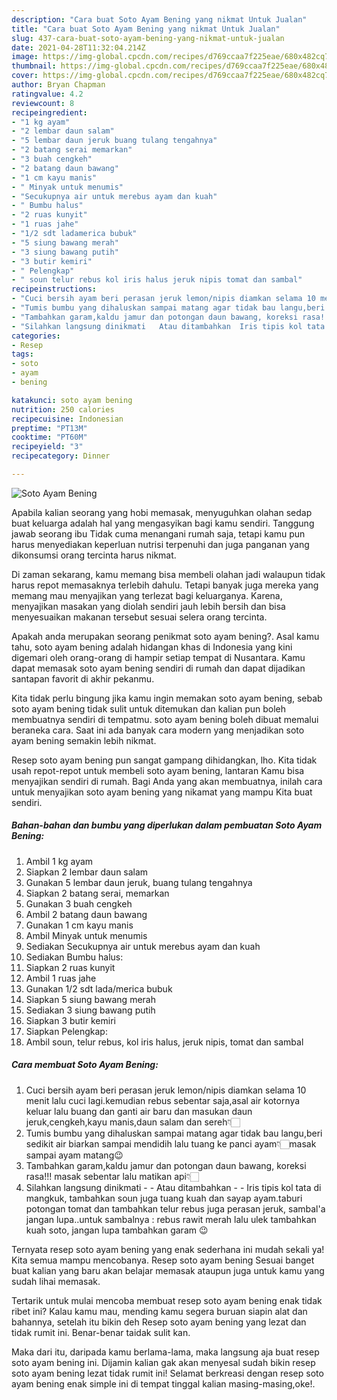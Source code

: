 ```yaml
---
description: "Cara buat Soto Ayam Bening yang nikmat Untuk Jualan"
title: "Cara buat Soto Ayam Bening yang nikmat Untuk Jualan"
slug: 437-cara-buat-soto-ayam-bening-yang-nikmat-untuk-jualan
date: 2021-04-28T11:32:04.214Z
image: https://img-global.cpcdn.com/recipes/d769ccaa7f225eae/680x482cq70/soto-ayam-bening-foto-resep-utama.jpg
thumbnail: https://img-global.cpcdn.com/recipes/d769ccaa7f225eae/680x482cq70/soto-ayam-bening-foto-resep-utama.jpg
cover: https://img-global.cpcdn.com/recipes/d769ccaa7f225eae/680x482cq70/soto-ayam-bening-foto-resep-utama.jpg
author: Bryan Chapman
ratingvalue: 4.2
reviewcount: 8
recipeingredient:
- "1 kg ayam"
- "2 lembar daun salam"
- "5 lembar daun jeruk buang tulang tengahnya"
- "2 batang serai memarkan"
- "3 buah cengkeh"
- "2 batang daun bawang"
- "1 cm kayu manis"
- " Minyak untuk menumis"
- "Secukupnya air untuk merebus ayam dan kuah"
- " Bumbu halus"
- "2 ruas kunyit"
- "1 ruas jahe"
- "1/2 sdt ladamerica bubuk"
- "5 siung bawang merah"
- "3 siung bawang putih"
- "3 butir kemiri"
- " Pelengkap"
- " soun telur rebus kol iris halus jeruk nipis tomat dan sambal"
recipeinstructions:
- "Cuci bersih ayam beri perasan jeruk lemon/nipis diamkan selama 10 menit lalu cuci lagi.kemudian rebus sebentar saja,asal air kotornya keluar lalu buang dan ganti air baru dan masukan daun jeruk,cengkeh,kayu manis,daun salam dan sereh👇🏻"
- "Tumis bumbu yang dihaluskan sampai matang agar tidak bau langu,beri sedikit air biarkan sampai mendidih lalu tuang ke panci ayam👇🏻masak sampai ayam matang😉"
- "Tambahkan garam,kaldu jamur dan potongan daun bawang, koreksi rasa!!! masak sebentar lalu matikan api👇🏻"
- "Silahkan langsung dinikmati   Atau ditambahkan  Iris tipis kol tata di mangkuk, tambahkan soun juga tuang kuah dan sayap ayam.taburi potongan tomat dan tambahkan telur rebus juga perasan jeruk, sambal&#39;a jangan lupa..untuk sambalnya : rebus rawit merah lalu ulek tambahkan kuah soto, jangan lupa tambahkan garam 😉"
categories:
- Resep
tags:
- soto
- ayam
- bening

katakunci: soto ayam bening 
nutrition: 250 calories
recipecuisine: Indonesian
preptime: "PT13M"
cooktime: "PT60M"
recipeyield: "3"
recipecategory: Dinner

---
```



![Soto Ayam Bening](https://img-global.cpcdn.com/recipes/d769ccaa7f225eae/680x482cq70/soto-ayam-bening-foto-resep-utama.jpg)

Apabila kalian seorang yang hobi memasak, menyuguhkan olahan sedap buat keluarga adalah hal yang mengasyikan bagi kamu sendiri. Tanggung jawab seorang ibu Tidak cuma menangani rumah saja, tetapi kamu pun harus menyediakan keperluan nutrisi terpenuhi dan juga panganan yang dikonsumsi orang tercinta harus nikmat.

Di zaman  sekarang, kamu memang bisa membeli olahan jadi walaupun tidak harus repot memasaknya terlebih dahulu. Tetapi banyak juga mereka yang memang mau menyajikan yang terlezat bagi keluarganya. Karena, menyajikan masakan yang diolah sendiri jauh lebih bersih dan bisa menyesuaikan makanan tersebut sesuai selera orang tercinta. 



Apakah anda merupakan seorang penikmat soto ayam bening?. Asal kamu tahu, soto ayam bening adalah hidangan khas di Indonesia yang kini digemari oleh orang-orang di hampir setiap tempat di Nusantara. Kamu dapat memasak soto ayam bening sendiri di rumah dan dapat dijadikan santapan favorit di akhir pekanmu.

Kita tidak perlu bingung jika kamu ingin memakan soto ayam bening, sebab soto ayam bening tidak sulit untuk ditemukan dan kalian pun boleh membuatnya sendiri di tempatmu. soto ayam bening boleh dibuat memalui beraneka cara. Saat ini ada banyak cara modern yang menjadikan soto ayam bening semakin lebih nikmat.

Resep soto ayam bening pun sangat gampang dihidangkan, lho. Kita tidak usah repot-repot untuk membeli soto ayam bening, lantaran Kamu bisa menyajikan sendiri di rumah. Bagi Anda yang akan membuatnya, inilah cara untuk menyajikan soto ayam bening yang nikamat yang mampu Kita buat sendiri.

<!--inarticleads1-->

##### Bahan-bahan dan bumbu yang diperlukan dalam pembuatan Soto Ayam Bening:

1. Ambil 1 kg ayam
1. Siapkan 2 lembar daun salam
1. Gunakan 5 lembar daun jeruk, buang tulang tengahnya
1. Siapkan 2 batang serai, memarkan
1. Gunakan 3 buah cengkeh
1. Ambil 2 batang daun bawang
1. Gunakan 1 cm kayu manis
1. Ambil  Minyak untuk menumis
1. Sediakan Secukupnya air untuk merebus ayam dan kuah
1. Sediakan  Bumbu halus:
1. Siapkan 2 ruas kunyit
1. Ambil 1 ruas jahe
1. Gunakan 1/2 sdt lada/merica bubuk
1. Siapkan 5 siung bawang merah
1. Sediakan 3 siung bawang putih
1. Siapkan 3 butir kemiri
1. Siapkan  Pelengkap:
1. Ambil  soun, telur rebus, kol iris halus, jeruk nipis, tomat dan sambal




<!--inarticleads2-->

##### Cara membuat Soto Ayam Bening:

1. Cuci bersih ayam beri perasan jeruk lemon/nipis diamkan selama 10 menit lalu cuci lagi.kemudian rebus sebentar saja,asal air kotornya keluar lalu buang dan ganti air baru dan masukan daun jeruk,cengkeh,kayu manis,daun salam dan sereh👇🏻
1. Tumis bumbu yang dihaluskan sampai matang agar tidak bau langu,beri sedikit air biarkan sampai mendidih lalu tuang ke panci ayam👇🏻masak sampai ayam matang😉
1. Tambahkan garam,kaldu jamur dan potongan daun bawang, koreksi rasa!!! masak sebentar lalu matikan api👇🏻
1. Silahkan langsung dinikmati  -  - Atau ditambahkan -  - Iris tipis kol tata di mangkuk, tambahkan soun juga tuang kuah dan sayap ayam.taburi potongan tomat dan tambahkan telur rebus juga perasan jeruk, sambal&#39;a jangan lupa..untuk sambalnya : rebus rawit merah lalu ulek tambahkan kuah soto, jangan lupa tambahkan garam 😉




Ternyata resep soto ayam bening yang enak sederhana ini mudah sekali ya! Kita semua mampu mencobanya. Resep soto ayam bening Sesuai banget buat kalian yang baru akan belajar memasak ataupun juga untuk kamu yang sudah lihai memasak.

Tertarik untuk mulai mencoba membuat resep soto ayam bening enak tidak ribet ini? Kalau kamu mau, mending kamu segera buruan siapin alat dan bahannya, setelah itu bikin deh Resep soto ayam bening yang lezat dan tidak rumit ini. Benar-benar taidak sulit kan. 

Maka dari itu, daripada kamu berlama-lama, maka langsung aja buat resep soto ayam bening ini. Dijamin kalian gak akan menyesal sudah bikin resep soto ayam bening lezat tidak rumit ini! Selamat berkreasi dengan resep soto ayam bening enak simple ini di tempat tinggal kalian masing-masing,oke!.

